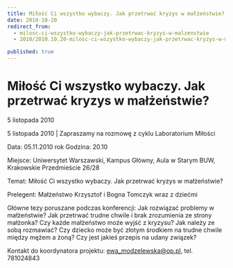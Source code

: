 ```yaml
---
title: Miłość Ci wszystko wybaczy. Jak przetrwać kryzys w małżeństwie?
date: 2010-10-20
redirect_from: 
  - milosc-ci-wszystko-wybaczy-jak-przetrwac-kryzys-w-malzenstwie
  - 2010/2010.10.20-milosc-ci-wszystko-wybaczy-jak-przetrwac-kryzys-w-malzenstwie

published: true
---
```




# Miłość Ci wszystko wybaczy. Jak przetrwać kryzys w małżeństwie?

<time>5 listopada 2010</time>

5 listopada 2010 | 
Zapraszamy na rozmowę z cyklu Laboratorium Miłości 

Data: 05.11.2010 rok
Godzina: 20.10

Miejsce: Uniwersytet Warszawski, Kampus Główny, Aula w Starym BUW, Krakowskie Przedmieście 26/28

Temat: Miłość Ci wszystko wybaczy. Jak przetrwać kryzys w małżeństwie?

Prelegent: Małżeństwo Krzysztof i Bogna Tomczyk wraz z dziećmi

Główne tezy 
poruszane podczas konferencji:
Jak rozwiązać problemy w małżeństwie? Jak przetrwać trudne chwile i brak zrozumienia ze strony małżonka? Czy każde małżeństwo może wyjść z kryzysu? Jak należy ze sobą rozmawiać? Czy dziecko może być złotym środkiem na trudne chwile między mężem a żoną? Czy jest jakieś przepis na udany związek?

Kontakt do koordynatora projektu: ewa_modzelewska@op.pl, tel. 781024843 


<!--CONTENT FROM OLD SERVER (jos before 2013): 5 listopada 2010 | 
Zapraszamy na rozmowę z cyklu Laboratorium Miłości 

Data: 05.11.2010 rok
Godzina: 20.10

Miejsce: Uniwersytet Warszawski, Kampus Główny, Aula w Starym BUW, Krakowskie Przedmieście 26/28

Temat: Miłość Ci wszystko wybaczy. Jak przetrwać kryzys w małżeństwie?

Prelegent: Małżeństwo Krzysztof i Bogna Tomczyk wraz z dziećmi

Główne tezy poruszane podczas konferencji:
Jak rozwiązać problemy w małżeństwie? Jak przetrwać trudne chwile i brak zrozumienia ze strony małżonka? Czy każde małżeństwo może wyjść z kryzysu? Jak należy ze sobą rozmawiać? Czy dziecko może być złotym środkiem na trudne chwile między mężem a żoną? Czy jest jakieś przepis na udany związek?

Kontakt do koordynatora projektu: ewa_modzelewska@op.pl, tel. 781024843 
         
-->

<!--{{json:{"created_date":"2010-10-20 11:50:05","publish_down":"0000-00-00 00:00:00","id":"973"}}}-->